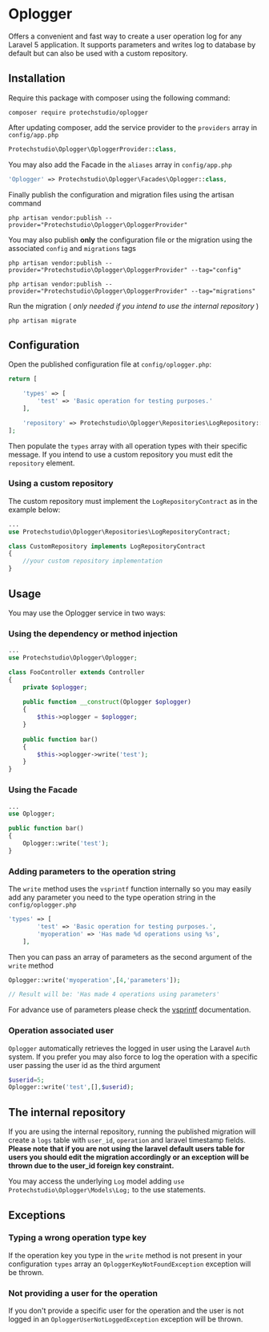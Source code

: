 Oplogger
========

Offers a convenient and fast way to create a user operation log for any Laravel 5 application. It supports parameters and writes log to database by default but can also be used with a custom repository.

Installation
------------

Require this package with composer using the following command:

```shell
composer require protechstudio/oplogger
```

After updating composer, add the service provider to the `providers` array in `config/app.php`

```php
Protechstudio\Oplogger\OploggerProvider::class,
```

You may also add the Facade in the `aliases` array in `config/app.php`

```php
'Oplogger' => Protechstudio\Oplogger\Facades\Oplogger::class,
```

Finally publish the configuration and migration files using the artisan command

```shell
php artisan vendor:publish --provider="Protechstudio\Oplogger\OploggerProvider"
```

You may also publish **only** the configuration file or the migration using the associated `config` and `migrations` tags

```shell
php artisan vendor:publish --provider="Protechstudio\Oplogger\OploggerProvider" --tag="config"
```

```shell
php artisan vendor:publish --provider="Protechstudio\Oplogger\OploggerProvider" --tag="migrations"
```

Run the migration ( _only needed if you intend to use the internal repository_ )

```shell
php artisan migrate
```

Configuration
-------------

Open the published configuration file at `config/oplogger.php`:

```php
return [

    'types' => [
        'test' => 'Basic operation for testing purposes.'
    ],

    'repository' => Protechstudio\Oplogger\Repositories\LogRepository::class
];
```

Then populate the `types` array with all operation types with their specific message.
If you intend to use a custom repository you must edit the `repository` element.

### Using a custom repository
The custom repository must implement the `LogRepositoryContract` as in the example below:

```php
...
use Protechstudio\Oplogger\Repositories\LogRepositoryContract;

class CustomRepository implements LogRepositoryContract
{
    //your custom repository implementation
}
```

Usage
-----

You may use the Oplogger service in two ways:
### Using the dependency or method injection

```php
...
use Protechstudio\Oplogger\Oplogger;

class FooController extends Controller
{
    private $oplogger;
    
    public function __construct(Oplogger $oplogger)
    {
        $this->oplogger = $oplogger;
    }
    
    public function bar()
    {
        $this->oplogger->write('test');
    }
}
```
### Using the Facade

```php
...
use Oplogger;

public function bar()
{
    Oplogger::write('test');
}
```

### Adding parameters to the operation string
The `write` method uses the `vsprintf` function internally so you may easily add any parameter you need to the type operation string in the `config/oplogger.php`
 
```php
'types' => [
        'test' => 'Basic operation for testing purposes.',
        'myoperation' => 'Has made %d operations using %s',
    ],
```

Then you can pass an array of parameters as the second argument of the `write` method
 
```php
Oplogger::write('myoperation',[4,'parameters']);

// Result will be: 'Has made 4 operations using parameters'
```

For advance use of parameters please check the [vsprintf](http://php.net/manual/en/function.vsprintf.php) documentation.

### Operation associated user
`Oplogger` automatically retrieves the logged in user using the Laravel `Auth` system. If you prefer you may also force to log the operation with a specific user passing the user id as the third argument

```php
$userid=5;
Oplogger::write('test',[],$userid);
```

The internal repository
-----------------------

If you are using the internal repository, running the published migration will create a `logs` table with `user_id`, `operation` and laravel timestamp fields.
**Please note that if you are not using the laravel default users table for users you should edit the migration accordingly or an exception will be thrown due to the user_id foreign key constraint.**

You may access the underlying `Log` model adding `use Protechstudio\Oplogger\Models\Log;` to the use statements.

Exceptions
----------

### Typing a wrong operation type key
If the operation key you type in the `write` method is not present in your configuration `types` array an `OploggerKeyNotFoundException` exception will be thrown.

### Not providing a user for the operation
If you don't provide a specific user for the operation and the user is not logged in an `OploggerUserNotLoggedException` exception will be thrown.